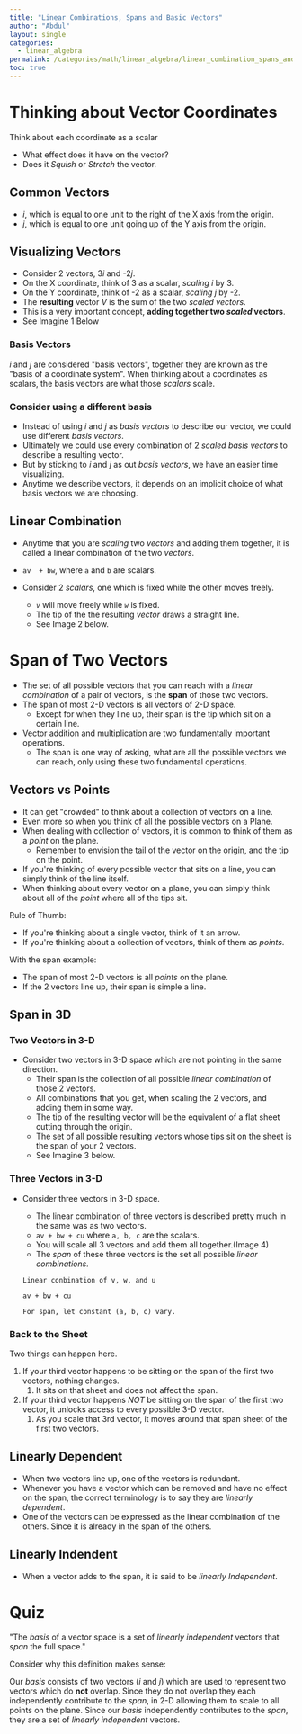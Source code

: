 ```yaml
---
title: "Linear Combinations, Spans and Basic Vectors"
author: "Abdul"
layout: single
categories:
  - linear_algebra
permalink: /categories/math/linear_algebra/linear_combination_spans_and_basic_vectors
toc: true
---
```


# Thinking about Vector Coordinates
Think about each coordinate as a scalar
  - What effect does it have on the vector?
  - Does it *Squish* or *Stretch* the vector.
## Common Vectors
- *i*, which is equal to one unit to the right of the X axis from the origin.
- *j*, which is equal to one unit going up of the Y axis from the origin.

## Visualizing Vectors
- Consider 2 vectors, 3*i* and -2*j*.
- On the X coordinate, think of 3 as a scalar, *scaling i* by 3.
- On the Y coordinate, think of -2 as a scalar, *scaling j* by -2.
- The __resulting__ vector *V* is the sum of the two *scaled vectors*.
- This is a very important concept, __adding together two *scaled* vectors__.
- See Imagine 1 Below

### Basis Vectors
*i* and *j* are considered "basis vectors", together they are known as the "basis of a coordinate system".
When thinking about a coordinates as scalars, the basis vectors are what those *scalars* scale.

### Consider using a different basis
- Instead of using *i* and *j* as *basis vectors* to describe our vector, we could use different *basis vectors*.
- Ultimately we could use every combination of 2 *scaled basis vectors* to describe a resulting vector.
- But by sticking to *i* and *j* as out *basis vectors*, we have an easier time visualizing.
- Anytime we describe vectors, it depends on an implicit choice of what basis vectors we are choosing.

## Linear Combination
- Anytime that you are *scaling* two *vectors* and adding them together, it is called a linear combination of the two *vectors*.
- `av  + bw`, where `a` and `b` are scalars.

- Consider 2 *scalars*, one which is fixed while the other moves freely.
  - *`v`* will move freely while *`w`* is fixed.
  - The tip of the the resulting *vector* draws a straight line.
  - See Image 2 below.

# Span of Two Vectors
- The set of all possible vectors that you can reach with a *linear combination* of a pair of vectors,
is the __span__ of those two vectors.
- The span of most 2-D vectors is all vectors of 2-D space.
  - Except for when they line up, their span is the tip which sit on a certain line.
- Vector addition and multiplication are two fundamentally important operations.
  - The span is one way of asking, what are all the possible vectors we can reach, only using these two fundamental operations.

## Vectors vs Points
- It can get "crowded" to think about a collection of vectors on a line.
- Even more so when you think of all the possible vectors on a Plane.
- When dealing with collection of vectors, it is common to think of them as a *point* on the plane.
  - Remember to envision the tail of the vector on the origin,
  and the tip on the point.
- If you're thinking of every possible vector that sits on a line, you can simply think of the line itself.
- When thinking about every vector on a plane, you can simply think about all of the *point* where all of the tips sit.

Rule of Thumb:
- If you're thinking about a single vector, think of it an arrow.
- If you're thinking about a collection of vectors, think of them as *points*.

With the span example:
- The span of most 2-D vectors is all *points* on the plane.
-  If the 2 vectors line up, their span is simple a line.

## Span in 3D
### Two Vectors in 3-D
- Consider two vectors in 3-D space which are not pointing in the same direction.
  - Their span is the collection of all possible *linear combination* of those 2 vectors.
  - All combinations that you get, when scaling the 2 vectors, and adding them in some way.
  - The tip of the resulting vector will be the equivalent of a flat sheet cutting through the origin.
  - The set of all possible resulting vectors whose tips sit on the sheet is the span of your 2 vectors.
  - See Imagine 3 below.

### Three Vectors in 3-D
- Consider three vectors in 3-D space.
  - The linear combination of three vectors is described pretty much in the same was as two vectors.
  - `av + bw + cu` where `a, b, c` are the scalars.
  - You will scale all 3 vectors and add them all together.(Image 4)
  - The *span* of these three vectors is the set all possible *linear combinations.*

  `Linear conbination of v, w, and u`

  `av + bw + cu`

  `For span, let constant (a, b, c) vary.`

### Back to the Sheet
Two things can happen here.
1. If your third vector happens to be sitting on the span of the first two vectors, nothing changes.
   1. It sits on that sheet and does not affect the span.
2. If your third vector happens *NOT* be sitting on the span of the first two vector, it unlocks access to every possible 3-D vector.
   1. As you scale that 3rd vector, it moves around that span sheet of the first two vectors.

## Linearly Dependent
- When two vectors line up, one of the vectors is redundant.
- Whenever you have a vector which can be removed and have no effect on the span, the correct terminology is to say they are *linearly dependent*.
- One of the vectors can be expressed as the linear combination of the others.
Since it is already in the span of the others.

## Linearly Indendent
- When a vector adds to the span, it is said to be *linearly Independent*.

# Quiz
"The *basis* of a vector space is a set of *linearly independent* vectors that *span* the full space."

Consider why this definition makes sense:

Our *basis* consists of two vectors (*i* and *j*) which are used to represent two vectors which do __not__ overlap.
Since they do not overlap they each independently contribute to the *span*, in 2-D allowing them to scale to all points on the plane.
Since our *basis* independently contributes to the *span*, they are a set of *linearly independent* vectors.
